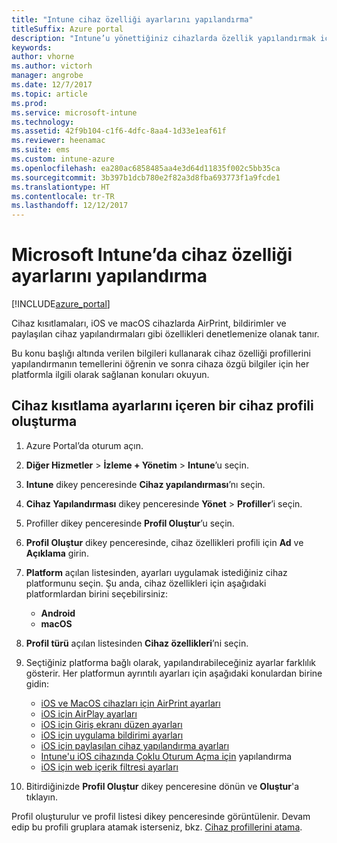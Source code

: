 ```yaml
---
title: "Intune cihaz özelliği ayarlarını yapılandırma"
titleSuffix: Azure portal
description: "Intune’u yönettiğiniz cihazlarda özellik yapılandırmak için kullanmayı öğrenin.\""
keywords: 
author: vhorne
ms.author: victorh
manager: angrobe
ms.date: 12/7/2017
ms.topic: article
ms.prod: 
ms.service: microsoft-intune
ms.technology: 
ms.assetid: 42f9b104-c1f6-4dfc-8aa4-1d33e1eaf61f
ms.reviewer: heenamac
ms.suite: ems
ms.custom: intune-azure
ms.openlocfilehash: ea280ac6858485aa4e3d64d11835f002c5bb35ca
ms.sourcegitcommit: 3b397b1dcb780e2f82a3d8fba693773f1a9fcde1
ms.translationtype: HT
ms.contentlocale: tr-TR
ms.lasthandoff: 12/12/2017
---
```

# <a name="how-to-configure-device-feature-settings-in-microsoft-intune"></a>Microsoft Intune’da cihaz özelliği ayarlarını yapılandırma

[!INCLUDE[azure_portal](./includes/azure_portal.md)]

Cihaz kısıtlamaları, iOS ve macOS cihazlarda AirPrint, bildirimler ve paylaşılan cihaz yapılandırmaları gibi özellikleri denetlemenize olanak tanır.

Bu konu başlığı altında verilen bilgileri kullanarak cihaz özelliği profillerini yapılandırmanın temellerini öğrenin ve sonra cihaza özgü bilgiler için her platformla ilgili olarak sağlanan konuları okuyun.

## <a name="create-a-device-profile-containing-device-restriction-settings"></a>Cihaz kısıtlama ayarlarını içeren bir cihaz profili oluşturma

1. Azure Portal’da oturum açın.
2. **Diğer Hizmetler** > **İzleme + Yönetim** > **Intune**’u seçin.
3. **Intune** dikey penceresinde **Cihaz yapılandırması**’nı seçin.
2. **Cihaz Yapılandırması** dikey penceresinde **Yönet** > **Profiller**’i seçin.
3. Profiller dikey penceresinde **Profil Oluştur**’u seçin.
4. **Profil Oluştur** dikey penceresinde, cihaz özellikleri profili için **Ad** ve **Açıklama** girin.
5. **Platform** açılan listesinden, ayarları uygulamak istediğiniz cihaz platformunu seçin. Şu anda, cihaz özellikleri için aşağıdaki platformlardan birini seçebilirsiniz:
    - **Android**
    - **macOS**
6. **Profil türü** açılan listesinden **Cihaz özellikleri**’ni seçin. 
7. Seçtiğiniz platforma bağlı olarak, yapılandırabileceğiniz ayarlar farklılık gösterir. Her platformun ayrıntılı ayarları için aşağıdaki konulardan birine gidin:
    - [iOS ve MacOS cihazları için AirPrint ayarları](air-print-settings-ios-macos.md)
    - [iOS için AirPlay ayarları](airplay-settings-ios.md)
    - [iOS için Giriş ekranı düzen ayarları](home-screen-settings-ios.md)
    - [iOS için uygulama bildirimi ayarları](app-notification-settings-ios.md)
    - [iOS için paylaşılan cihaz yapılandırma ayarları](shared-device-settings-ios.md)
    - [Intune'u iOS cihazında Çoklu Oturum Açma için](sso-ios.md) yapılandırma
    - [iOS için web içerik filtresi ayarları](web-content-filter-settings-ios.md)

8. Bitirdiğinizde **Profil Oluştur** dikey penceresine dönün ve **Oluştur**'a tıklayın.

Profil oluşturulur ve profil listesi dikey penceresinde görüntülenir.
Devam edip bu profili gruplara atamak isterseniz, bkz. [Cihaz profillerini atama](device-profile-assign.md).




